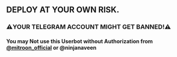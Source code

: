 ## DEPLOY AT YOUR OWN RISK.
### ⚠️YOUR TELEGRAM ACCOUNT MIGHT GET BANNED!⚠️


#### You may Not use this Userbot without Authorization from [@mitroon_official](https://telegram.me/ninjanaveen) or @ninjanaveen

